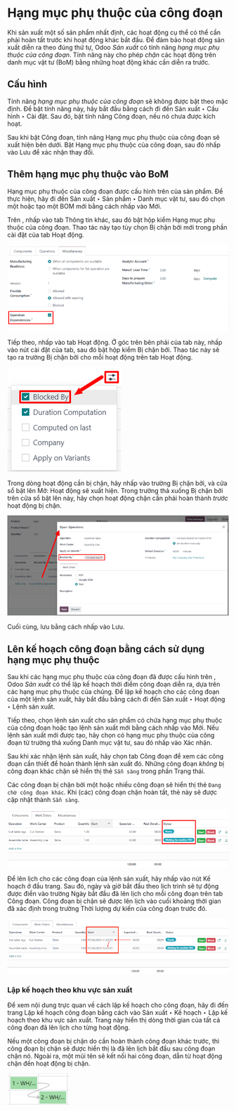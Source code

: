 # Hạng mục phụ thuộc của công đoạn

Khi sản xuất một số sản phẩm nhất định, các hoạt động cụ thể có thể cần phải hoàn tất trước khi hoạt động khác bắt đầu. Để đảm bảo hoạt động sản xuất diễn ra theo đúng thứ tự, Odoo *Sản xuất* có tính năng *hạng mục phụ thuộc của công đoạn*. Tính năng này cho phép *chặn* các hoạt động trên danh mục vật tư (BoM) bằng những hoạt động khác cần diễn ra trước.

## Cấu hình

Tính năng *hạng mục phụ thuộc của công đoạn* sẽ không được bật theo mặc định. Để bật tính năng này, hãy bắt đầu bằng cách đi đến Sản xuất ‣ Cấu hình ‣ Cài đặt. Sau đó, bật tính năng Công đoạn, nếu nó chưa được kích hoạt.

Sau khi bật Công đoạn, tính năng Hạng mục phụ thuộc của công đoạn sẽ xuất hiện bên dưới. Bật Hạng mục phụ thuộc của công đoạn, sau đó nhấp vào Lưu để xác nhận thay đổi.

## Thêm hạng mục phụ thuộc vào BoM

Hạng mục phụ thuộc của công đoạn được cấu hình trên  của sản phẩm. Để thực hiện, hãy đi đến Sản xuất ‣ Sản phẩm ‣ Danh mục vật tư, sau đó chọn một  hoặc tạo một BOM mới bằng cách nhấp vào Mới.

Trên , nhấp vào tab Thông tin khác, sau đó bật hộp kiểm Hạng mục phụ thuộc của công đoạn. Thao tác này tạo tùy chọn Bị chặn bởi mới trong phần cài đặt của tab Hoạt động.

![Hộp kiểm Hạng mục phụ thuộc của hoạt động trên tab Thông tin khác của BoM.](work_order_dependencies/operation-dependencies.png)

Tiếp theo, nhấp vào tab Hoạt động. Ở góc trên bên phải của tab này, nhấp vào nút cài đặt của tab, sau đó bật hộp kiểm Bị chặn bởi. Thao tác này sẽ tạo ra trường Bị chặn bởi cho mỗi hoạt động trên tab Hoạt động.

![Thiết lập cho tab Hoạt động trên BoM.](work_order_dependencies/operations-settings.png)

Trong dòng hoạt động cần bị chặn, hãy nhấp vào trường Bị chặn bởi, và cửa sổ bật lên Mở: Hoạt động sẽ xuất hiện. Trong trường thả xuống Bị chặn bởi trên cửa sổ bật lên này, hãy chọn hoạt động chặn cần phải hoàn thành *trước* hoạt động bị chặn.

![Trường thả xuống Bị chặn bởi cho một hoạt động trên BoM.](work_order_dependencies/blocked-by.png)

Cuối cùng, lưu  bằng cách nhấp vào Lưu.

## Lên kế hoạch công đoạn bằng cách sử dụng hạng mục phụ thuộc

Sau khi các hạng mục phụ thuộc của công đoạn đã được cấu hình trên , Odoo *Sản xuất* có thể lập kế hoạch thời điểm công đoạn diễn ra, dựa trên các hạng mục phụ thuộc của chúng. Để lập kế hoạch cho các công đoạn của một lệnh sản xuất, hãy bắt đầu bằng cách đi đến Sản xuất ‣ Hoạt động ‣ Lệnh sản xuất.

Tiếp theo, chọn lệnh sản xuất cho sản phẩm có  chứa hạng mục phụ thuộc của công đoạn hoặc tạo lệnh sản xuất mới bằng cách nhấp vào Mới. Nếu lệnh sản xuất mới được tạo, hãy chọn  có hạng mục phụ thuộc của công đoạn từ ​​trường thả xuống Danh mục vật tư, sau đó nhấp vào Xác nhận.

Sau khi xác nhận lệnh sản xuất, hãy chọn tab Công đoạn để xem các công đoạn cần thiết để hoàn thành lệnh sản xuất đó. Những công đoạn *không* bị công đoạn khác chặn sẽ hiển thị thẻ `Sẵn sàng` trong phần Trạng thái.

Các công đoạn bị chặn bởi một hoặc nhiều công đoạn sẽ hiển thị thẻ `Đang chờ công đoạn khác`. Khi (các) công đoạn chặn hoàn tất, thẻ này sẽ được cập nhật thành `Sẵn sàng`.

![Thẻ trạng thái cho công đoạn trong lệnh sản xuất.](work_order_dependencies/work-order-status.png)

Để lên lịch cho các công đoạn của lệnh sản xuất, hãy nhấp vào nút Kế hoạch ở đầu trang. Sau đó, ngày và giờ bắt đầu theo lịch trình sẽ tự động được điền vào trường Ngày bắt đầu đã lên lịch cho mỗi công đoạn trên tab Công đoạn. Công đoạn bị chặn sẽ được lên lịch vào cuối khoảng thời gian đã xác định trong trường Thời lượng dự kiến của công đoạn trước đó.

![Trường Ngày bắt đầu đã lên lịch cho các công đoạn trong lệnh sản xuất.](work_order_dependencies/scheduled-start-date.png)

### Lập kế hoạch theo khu vực sản xuất

Để xem nội dung trực quan về cách lập kế hoạch cho công đoạn, hãy đi đến trang Lập kế hoạch công đoạn bằng cách vào Sản xuất ‣ Kế hoạch ‣ Lập kế hoạch theo khu vực sản xuất. Trang này hiển thị dòng thời gian của tất cả công đoạn đã lên lịch cho từng hoạt động.

Nếu một công đoạn bị chặn do cần hoàn thành công đoạn khác trước, thì công đoạn bị chặn sẽ được hiển thị là đã lên lịch bắt đầu sau công đoạn chặn nó. Ngoài ra, một mũi tên sẽ kết nối hai công đoạn, dẫn từ hoạt động chặn đến hoạt động bị chặn.

![Mũi tên kết nối công đoạn bị chặn với công đoạn đang chặn công đoạn đó.](work_order_dependencies/planning-arrow.png)
